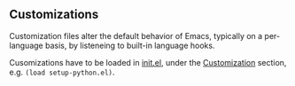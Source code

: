 ## Customizations

Customization files alter the default behavior of Emacs, typically on a per-language basis, by listeneing to built-in language 
hooks.

Cusomizations have to be loaded in [init.el](../master/init.el), under the [Customization](../master/init.el#L133) section, e.g. `(load setup-python.el)`.
